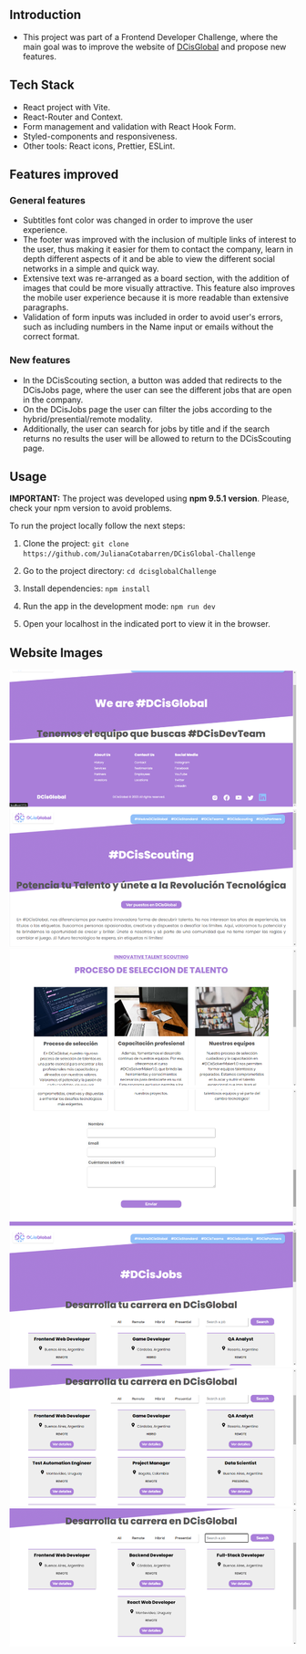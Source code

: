 ## Introduction

- This project was part of a Frontend Developer Challenge, where the main goal was to improve the website of [DCisGlobal](https://dcisglobal.com/) and propose new features.

## Tech Stack

- React project with Vite.
- React-Router and Context.
- Form management and validation with React Hook Form.
- Styled-components and responsiveness.
- Other tools: React icons, Prettier, ESLint.

## Features improved

### General features

- Subtitles font color was changed in order to improve the user experience.
- The footer was improved with the inclusion of multiple links of interest to the user, thus making it easier for them to contact the company, learn in depth different aspects of it and be able to view the different social networks in a simple and quick way.
- Extensive text was re-arranged as a board section, with the addition of images that could be more visually attractive. This feature also improves the mobile user experience because it is more readable than extensive paragraphs.
- Validation of form inputs was included in order to avoid user's errors, such as including numbers in the Name input or emails without the correct format.

### New features

- In the DCisScouting section, a button was added that redirects to the DCisJobs page, where the user can see the different jobs that are open in the company.
- On the DCisJobs page the user can filter the jobs according to the hybrid/presential/remote modality.
- Additionally, the user can search for jobs by title and if the search returns no results the user will be allowed to return to the DCisScouting page.

## Usage

**IMPORTANT:** The project was developed using **npm 9.5.1 version**. Please, check your npm version to avoid problems.

To run the project locally follow the next steps:

1. Clone the project: `git clone https://github.com/JulianaCotabarren/DCisGlobal-Challenge`

2. Go to the project directory: `cd dcisglobalChallenge`

3. Install dependencies: `npm install`

4. Run the app in the development mode: `npm run dev`

5. Open your localhost in the indicated port to view it in the browser.

## Website Images

![Footer](./src/assets/footer.png)
![DCisScouting](./src/assets/DCisScouting.png)
![Board Section](./src/assets/boardSection.png)
![Contact Form](./src/assets/contactForm.png)
![DCisJobs](./src/assets/DCisJobs.png)
![Jobs List](./src/assets/JobsList.png)
![Jobs Search](./src/assets/JobsSearch.png)
